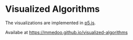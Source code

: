 # Visualized Algorithms

The visualizations are implemented in [p5.js](https://p5js.org).

Availabe at https://mmedoo.github.io/visualized-algorithms